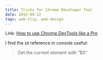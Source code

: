 ```yaml
---
title: Tricks for Chrome Developer Tool
date: 2015-09-22
tags: web-clip, web-design
---
```


Link: [How to use Chrome DevTools like a Pro][1]

I find the `$0` reference in console useful:

> Get the current element with “$0”


[1]: https://medium.com/jotform-form-builder/how-to-use-chrome-devtools-like-a-pro-b9bd414870e3